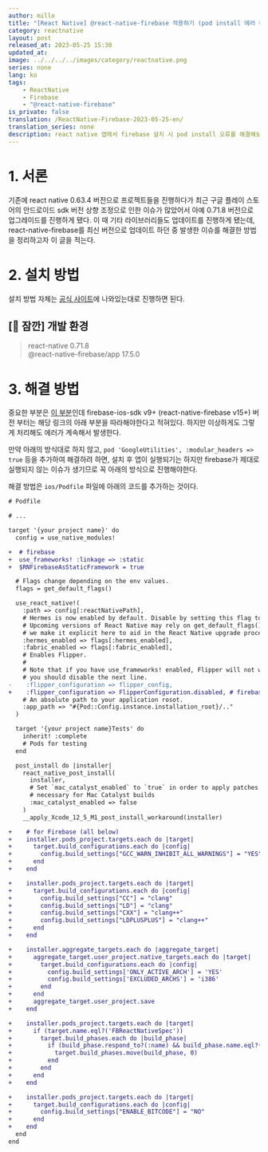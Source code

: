 ```yaml
---
author: millo
title: "[React Native] @react-native-firebase 적용하기 (pod install 에러 해결)"
category: reactnative
layout: post
released_at: 2023-05-25 15:30
updated_at:
image: ../../../../images/category/reactnative.png
series: none
lang: ko
tags:
    - ReactNative
    - Firebase
    - "@react-native-firebase"
is_private: false
translation: /ReactNative-Firebase-2023-05-25-en/
translation_series: none
description: react native 앱에서 firebase 설치 시 pod install 오류를 해결해보자.
---
```


# 1. 서론

기존에 react native 0.63.4 버전으로 프로젝트들을 진행하다가 최근 구글 플레이 스토어의 안드로이드 sdk 버전 상향 조정으로 인한 이슈가 많았어서 아예 0.71.8 버전으로 업그레이드를 진행하게 됐다. 이 때 기타 라이브러리들도 업데이트를 진행하게 됐는데, react-native-firebase를 최신 버전으로 업데이트 하던 중 발생한 이슈를 해결한 방법을 정리하고자 이 글을 적는다.

# 2. 설치 방법

설치 방법 자체는 [공식 사이트](https://rnfirebase.io/)에 나와있는대로 진행하면 된다.

## [👋 잠깐] 개발 환경

> react-native 0.71.8 <br />
> @react-native-firebase/app 17.5.0 <br />

# 3. 해결 방법

중요한 부분은 [이 부분](https://rnfirebase.io/#altering-cocoapods-to-use-frameworks)인데 firebase-ios-sdk v9+ (react-native-firebase v15+) 버전 부터는 해당 링크의 아래 부분을 따라해야한다고 적혀있다. 하지만 이상하게도 그렇게 처리해도 에러가 계속해서 발생한다.

만약 아래의 방식대로 하지 않고, `pod 'GoogleUtilities', :modular_headers => true` 등을 추가하여 해결하려 하면, 설치 후 앱이 실행되기는 하지만 firebase가 제대로 실행되지 않는 이슈가 생기므로 꼭 아래의 방식으로 진행해야한다.

해결 방법은 `ios/Podfile` 파일에 아래의 코드를 추가하는 것이다.

```diff
# Podfile

# ...

target '{your project name}' do
  config = use_native_modules!

+  # firebase
+  use_frameworks! :linkage => :static
+  $RNFirebaseAsStaticFramework = true

  # Flags change depending on the env values.
  flags = get_default_flags()

  use_react_native!(
    :path => config[:reactNativePath],
    # Hermes is now enabled by default. Disable by setting this flag to false.
    # Upcoming versions of React Native may rely on get_default_flags(), but
    # we make it explicit here to aid in the React Native upgrade process.
    :hermes_enabled => flags[:hermes_enabled],
    :fabric_enabled => flags[:fabric_enabled],
    # Enables Flipper.
    #
    # Note that if you have use_frameworks! enabled, Flipper will not work and
    # you should disable the next line.
-    :flipper_configuration => flipper_config,
+    :flipper_configuration => FlipperConfiguration.disabled, # firebase
    # An absolute path to your application rosot.
    :app_path => "#{Pod::Config.instance.installation_root}/.."
  )

  target '{your project name}Tests' do
    inherit! :complete
    # Pods for testing
  end

  post_install do |installer|
    react_native_post_install(
      installer,
      # Set `mac_catalyst_enabled` to `true` in order to apply patches
      # necessary for Mac Catalyst builds
      :mac_catalyst_enabled => false
    )
    __apply_Xcode_12_5_M1_post_install_workaround(installer)

+    # for Firebase (all below)
+    installer.pods_project.targets.each do |target|
+      target.build_configurations.each do |config|
+        config.build_settings["GCC_WARN_INHIBIT_ALL_WARNINGS"] = "YES"
+      end
+    end

+    installer.pods_project.targets.each do |target|
+      target.build_configurations.each do |config|
+        config.build_settings["CC"] = "clang"
+        config.build_settings["LD"] = "clang"
+        config.build_settings["CXX"] = "clang++"
+        config.build_settings["LDPLUSPLUS"] = "clang++"
+      end
+    end

+    installer.aggregate_targets.each do |aggregate_target|
+      aggregate_target.user_project.native_targets.each do |target|
+        target.build_configurations.each do |config|
+          config.build_settings['ONLY_ACTIVE_ARCH'] = 'YES'
+          config.build_settings['EXCLUDED_ARCHS'] = 'i386'
+        end
+      end
+      aggregate_target.user_project.save
+    end

+    installer.pods_project.targets.each do |target|
+      if (target.name.eql?('FBReactNativeSpec'))
+        target.build_phases.each do |build_phase|
+          if (build_phase.respond_to?(:name) && build_phase.name.eql?('[CP-User] Generate Specs'))
+            target.build_phases.move(build_phase, 0)
+          end
+        end
+      end
+    end

+    installer.pods_project.targets.each do |target|
+      target.build_configurations.each do |config|
+        config.build_settings["ENABLE_BITCODE"] = "NO"
+      end
+    end
  end
end

```